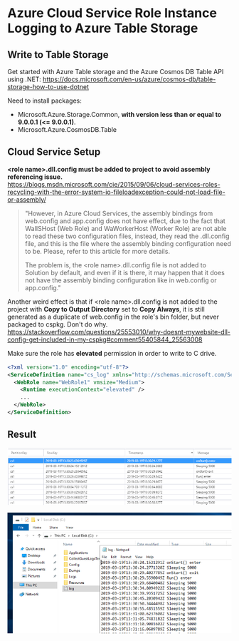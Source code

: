 # Azure Cloud Service Role Instance Logging to Azure Table Storage

## Write to Table Storage

Get started with Azure Table storage and the Azure Cosmos DB Table API using .NET: https://docs.microsoft.com/en-us/azure/cosmos-db/table-storage-how-to-use-dotnet

Need to install packages:

- Microsoft.Azure.Storage.Common, **with version less than or equal to 9.0.0.1 (<= 9.0.0.1)**.
- Microsoft.Azure.CosmosDB.Table

## Cloud Service Setup

**\<role name>.dll.config must be added to project to avoid assembly referencing issue.** https://blogs.msdn.microsoft.com/cie/2015/09/06/cloud-services-roles-recycling-with-the-error-system-io-fileloadexception-could-not-load-file-or-assembly/

> "However, in Azure Cloud Services, the assembly bindings from web.config and app.config does not have effect, due to the fact that WaIISHost (Web Role) and WaWorkerHost (Worker Role) are not able to read these two configuration files, instead, they read the <role name>.dll.config file, and this is the file where the assembly binding configuration need to be. Please, refer to this article for more details. 
>
> The problem is, the \<role name>.dll.config file is not added to Solution by default, and even if it is there, it may happen that it does not have the assembly binding configuration like in web.config or app.config."

Another weird effect is that if \<role name>.dll.config is not added to the project with **Copy to Output Directory** set to **Copy Always**, it is still generated as a duplicate of web.config in the role's bin folder, but never packaged to cspkg. Don't do why. https://stackoverflow.com/questions/25553010/why-doesnt-mywebsite-dll-config-get-included-in-my-cspkg#comment55405844_25563008

Make sure the role has **elevated** permission in order to write to C drive.

```xml
<?xml version="1.0" encoding="utf-8"?>
<ServiceDefinition name="cs_log" xmlns="http://schemas.microsoft.com/ServiceHosting/2008/10/ServiceDefinition" schemaVersion="2015-04.2.6">
  <WebRole name="WebRole1" vmsize="Medium">
    <Runtime executionContext="elevated" />
    ...
  </WebRole>
</ServiceDefinition>
```

## Result

![](result1.png)

![](result2.png)
